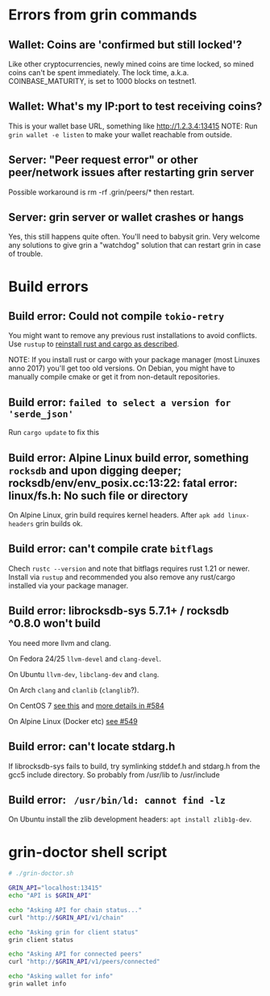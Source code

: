 # Errors from grin commands

## Wallet: Coins are 'confirmed but still locked'?
Like other cryptocurrencies, newly mined coins are time locked, so mined coins can't be spent immediately.  The lock time, a.k.a. COINBASE_MATURITY, is set to 1000 blocks on testnet1.

## Wallet: What's my IP:port to test receiving coins?
This is your wallet base URL, something like http://1.2.3.4:13415
NOTE: Run `grin wallet -e listen` to make your wallet reachable from outside.

## Server: "Peer request error" or other peer/network issues after restarting grin server
Possible workaround is rm -rf .grin/peers/*  then restart.

## Server: grin server or wallet crashes or hangs
Yes, this still happens quite often. You'll need to babysit grin.
Very welcome any solutions to give grin a "watchdog" solution that can restart
grin in case of trouble.


# Build errors

## Build error: Could not compile `tokio-retry`
You might want to remove any previous rust installations to avoid conflicts.
Use `rustup` to [reinstall rust and cargo as described](build.md).

NOTE: If you install rust or cargo with your package manager (most Linuxes
anno 2017) you'll get too old versions. On Debian, you might have to manually
compile cmake or get it from non-detault repositories.

## Build error: `failed to select a version for 'serde_json'`
Run `cargo update` to fix this

## Build error: Alpine Linux build error, something `rocksdb` and upon digging deeper; rocksdb/env/env_posix.cc:13:22: fatal error: linux/fs.h: No such file or directory
On Alpine Linux, grin build requires kernel headers. After `apk add linux-headers` grin builds ok.

## Build error: can't compile crate `bitflags`
Chech `rustc --version` and note that bitflags requires rust 1.21 or newer. Install via `rustup` and recommended you also remove any rust/cargo installed via your package manager.

## Build error: librocksdb-sys 5.7.1+ / rocksdb ^0.8.0 won't build
You need more llvm and clang.

On Fedora 24/25 `llvm-devel` and `clang-devel`.

On Ubuntu `llvm-dev`, `libclang-dev` and `clang`.

On Arch `clang` and `clanlib` (`clanglib`?).

On CentOS 7 [see this](https://stackoverflow.com/questions/44219158/how-to-install-clang-and-llvm-3-9-on-centos-7) and 
[more details in #584](https://github.com/mimblewimble/grin/issues/584)

On Alpine Linux (Docker etc) [see #549](https://github.com/mimblewimble/grin/issues/549)

## Build error: can't locate stdarg.h
If librocksdb-sys fails to build, try symlinking stddef.h and stdarg.h from the gcc5 include directory. So probably from /usr/lib to /usr/include

## Build error: ` /usr/bin/ld: cannot find -lz`
On Ubuntu install the zlib development headers: `apt install zlib1g-dev`.

# grin-doctor shell script
````bash
# ./grin-doctor.sh

GRIN_API="localhost:13415"
echo "API is $GRIN_API"

echo "Asking API for chain status..."
curl "http://$GRIN_API/v1/chain"

echo "Asking grin for client status"
grin client status

echo "Asking API for connected peers"
curl "http://$GRIN_API/v1/peers/connected"

echo "Asking wallet for info"
grin wallet info

````